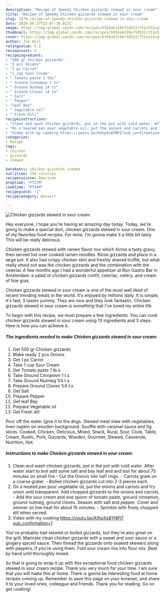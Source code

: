 ```yaml
---
description: "Recipe of Speedy Chicken gizzards stewed in sour cream"
title: "Recipe of Speedy Chicken gizzards stewed in sour cream"
slug: 2479-recipe-of-speedy-chicken-gizzards-stewed-in-sour-cream
date: 2020-09-27T23:07:38.812Z
image: https://img-global.cpcdn.com/recipes/b358ab319e73d533/751x532cq70/chicken-gizzards-stewed-in-sour-cream-recipe-main-photo.jpg
thumbnail: https://img-global.cpcdn.com/recipes/b358ab319e73d533/751x532cq70/chicken-gizzards-stewed-in-sour-cream-recipe-main-photo.jpg
cover: https://img-global.cpcdn.com/recipes/b358ab319e73d533/751x532cq70/chicken-gizzards-stewed-in-sour-cream-recipe-main-photo.jpg
author: Jim Hill
ratingvalue: 4.3
reviewcount: 5
recipeingredient:
- "500 gr Chicken gizzards"
- "2 pcs Onions"
- "1 pc Carrot"
- "1 cup Sour Cream"
- " Tomato paste 1 tbs"
- " Ground Cinnamon 1 ts"
- " Ground Nutmeg 14 ts"
- " Ground Cloves 14 ts"
- " Salt"
- " Pepper"
- "leaf Bay"
- " Vegetable oil"
- " Fresh dill"
recipeinstructions:
- "Clean and wash chicken gizzards, put in the pot with cold water. After water start to boil add some salt and bay leaf and and boil for about 75 minutes on small fire Cut the Onions into half rings. Carrots grate on a coarse grater. Boiled chicken gizzards cut into 2-3 pieces each."
- "On a heated pan pour vegetable oil, put the onions and carrots and fry onion until transparent. Add chopped gizzards to the onions and carrots.  Add the sour cream and one spoon of tomato paste, ground cinnamon, ground nutmeg, ground cloves. Season with salt and pepper. Cover and simmer on low heat for about 15 minutes. Sprinkle with finely chopped dill when served."
- "Video with my cooking https://youtu.be/A1hpXs8YNPI?sub_confirmation=1"
categories:
- Recipe
tags:
- chicken
- gizzards
- stewed

katakunci: chicken gizzards stewed 
nutrition: 254 calories
recipecuisine: American
preptime: "PT17M"
cooktime: "PT44M"
recipeyield: "1"
recipecategory: Dessert

---
```



![Chicken gizzards stewed in sour cream](https://img-global.cpcdn.com/recipes/b358ab319e73d533/751x532cq70/chicken-gizzards-stewed-in-sour-cream-recipe-main-photo.jpg)

Hey everyone, I hope you're having an amazing day today. Today, we're going to make a special dish, chicken gizzards stewed in sour cream. One of my favorites food recipes. For mine, I'm gonna make it a little bit tasty. This will be really delicious.

Chicken gizzards stewed with ramen flavor mix which forms a tasty gravy, then served hot over cooked ramen noodles. Rinse gizzards and place in a large pot. It also had crispy chicken skin and freshly shaved truffle, but what really stood out was the chicken gizzards and the combination with the celeriac A few months ago I had a wonderful appetizer at Ron Gastro Bar in Amsterdam: a salad of chicken gizzards confit, celeriac, celery, and cream of foie gras.

Chicken gizzards stewed in sour cream is one of the most well liked of recent trending meals in the world. It's enjoyed by millions daily. It is simple, it's fast, it tastes yummy. They are nice and they look fantastic. Chicken gizzards stewed in sour cream is something that I've loved my entire life.


To begin with this recipe, we must prepare a few ingredients. You can cook chicken gizzards stewed in sour cream using 13 ingredients and 3 steps. Here is how you can achieve it.

<!--inarticleads1-->

##### The ingredients needed to make Chicken gizzards stewed in sour cream:

1. Get 500 gr Chicken gizzards
1. Make ready 2 pcs Onions
1. Get 1 pc Carrot
1. Take 1 cup Sour Cream
1. Get  Tomato paste 1 tb.s
1. Take  Ground Cinnamon 1 t.s
1. Take  Ground Nutmeg 1/4 t.s
1. Prepare  Ground Cloves 1/4 t.s
1. Get  Salt
1. Prepare  Pepper
1. Get leaf Bay
1. Prepare  Vegetable oil
1. Get  Fresh dill


Pour off the water (give it to the dogs. Stewed meat stew with vegetables, linen napkin on wooden background. Souffle with caramel sauce and fig slices. Cooked, Chicken, Delicious, Mixed, Snack, Rural, Sour, Cook, Table, Cream, Rustic, Pork, Gizzards, Wooden, Gourmet, Stewed, Casserole, Nutrition, Hot. 

<!--inarticleads2-->

##### Instructions to make Chicken gizzards stewed in sour cream:

1. Clean and wash chicken gizzards, put in the pot with cold water. After water start to boil add some salt and bay leaf and and boil for about 75 minutes on small fire - Cut the Onions into half rings. - Carrots grate on a coarse grater. - Boiled chicken gizzards cut into 2-3 pieces each.
1. On a heated pan pour vegetable oil, put the onions and carrots and fry onion until transparent. Add chopped gizzards to the onions and carrots.  - Add the sour cream and one spoon of tomato paste, ground cinnamon, ground nutmeg, ground cloves. Season with salt and pepper. Cover and simmer on low heat for about 15 minutes. - Sprinkle with finely chopped dill when served.
1. Video with my cooking https://youtu.be/A1hpXs8YNPI?sub_confirmation=1


You&#39;ve probably had stewed or boiled gizzards, but they&#39;re also great on the grill. Marinate clean chicken gizzards with a sweet and sour sauce or a gingery spiced sauce. Then thread the gizzards onto soaked skewers along with peppers, if you&#39;re using them. Fold sour cream mix into flour mix. Beat by hand until thoroughly mixed. 

So that is going to wrap it up with this exceptional food chicken gizzards stewed in sour cream recipe. Thank you very much for your time. I am sure that you will make this at home. There is gonna be interesting food at home recipes coming up. Remember to save this page on your browser, and share it to your loved ones, colleague and friends. Thank you for reading. Go on get cooking!
